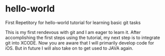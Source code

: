 # hello-world
First Repetitory for hello-world tutorial for learning basic git tasks

This is my first rendevous with git and I am eager to learn it.
After accomplishing the first steps using the tutorial, my next step
is to integrate git into XCODE. Now you are aware that I will primarily develop code
for iOS. But in future I will also take on to get used to JAVA again.
